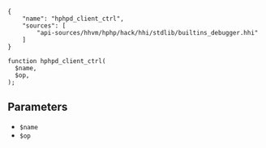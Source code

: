``` yamlmeta
{
    "name": "hphpd_client_ctrl",
    "sources": [
        "api-sources/hhvm/hphp/hack/hhi/stdlib/builtins_debugger.hhi"
    ]
}
```




``` Hack
function hphpd_client_ctrl(
  $name,
  $op,
);
```




## Parameters




+ ` $name `
+ ` $op `
<!-- HHAPIDOC -->

